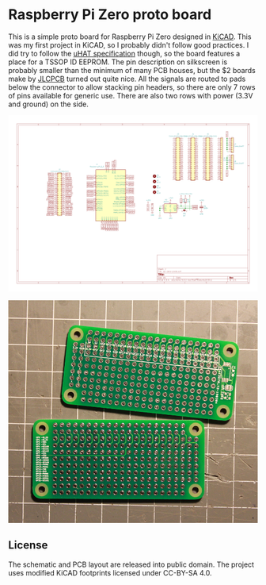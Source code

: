 # Raspberry Pi Zero proto board

This is a simple proto board for Raspberry Pi Zero designed in [KiCAD](https://www.kicad-pcb.org/). This was my first project in KiCAD, so I probably didn't follow good practices. I did try to follow the [uHAT specification](https://github.com/raspberrypi/hats) though, so the board features a place for a TSSOP ID EEPROM. The pin description on silkscreen is probably smaller than the minimum of many PCB houses, but the $2 boards make by [JLCPCB](https://jlcpcb.com) turned out quite nice. All the signals are routed to pads below the connector to allow stacking pin headers, so there are only 7 rows of pins available for generic use. There are also two rows with power (3.3V and ground) on the side.

![Schematic](rpi-zero-proto.png)

![PCBs](rpi-zero-proto.jpg)

## License

The schematic and PCB layout are released into public domain. The project uses modified KiCAD footprints licensed under CC-BY-SA 4.0.


